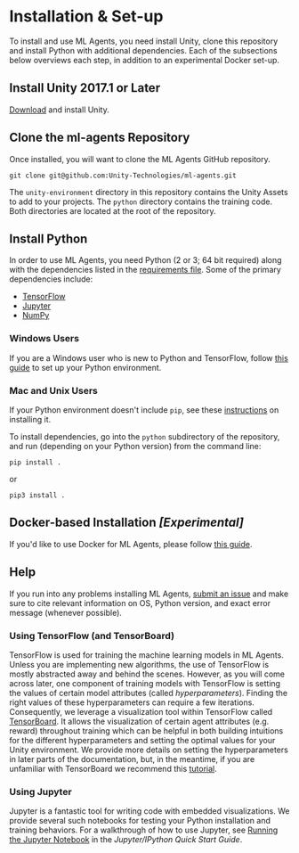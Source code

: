 # Installation & Set-up

To install and use ML Agents, you need install Unity, clone this repository
and install Python with additional dependencies. Each of the subsections
below overviews each step, in addition to an experimental Docker set-up.

## Install **Unity 2017.1** or Later

[Download](https://store.unity.com/download) and install Unity.

## Clone the ml-agents Repository

Once installed, you will want to clone the ML Agents GitHub repository. 

    git clone git@github.com:Unity-Technologies/ml-agents.git

The `unity-environment` directory in this repository contains the Unity Assets
to add to your projects. The `python` directory contains the training code.
Both directories are located at the root of the repository. 

## Install Python

In order to use ML Agents, you need Python (2 or 3; 64 bit required) along with
the dependencies listed in the [requirements file](../python/requirements.txt).
Some of the primary dependencies include:
- [TensorFlow](https://www.tensorflow.org/)
- [Jupyter](http://jupyter.org/)
- [NumPy](http://www.numpy.org/)

### Windows Users

If you are a Windows user who is new to Python and TensorFlow, follow 
[this guide](https://unity3d.college/2017/10/25/machine-learning-in-unity3d-setting-up-the-environment-tensorflow-for-agentml-on-windows-10/)
to set up your Python environment.

### Mac and Unix Users

If your Python environment doesn't include `pip`, see these 
[instructions](https://packaging.python.org/guides/installing-using-linux-tools/#installing-pip-setuptools-wheel-with-linux-package-managers)
on installing it.

To install dependencies, go into the `python` subdirectory of the repository,
and run (depending on your Python version) from the command line:

    pip install .

or 

    pip3 install .

## Docker-based Installation _[Experimental]_

If you'd like to use Docker for ML Agents, please follow [this guide](Docker.md). 

## Help

If you run into any problems installing ML Agents, 
[submit an issue](https://github.com/Unity-Technologies/ml-agents/issues) and
make sure to cite relevant information on OS, Python version, and
exact error message (whenever possible). 

### Using TensorFlow (and TensorBoard)

TensorFlow is used for training the machine learning models in ML Agents. 
Unless you are implementing new algorithms, the use of TensorFlow
is mostly abstracted away and behind the scenes. However, as you will come
across later, one component of training models with TensorFlow is setting the
values of certain model attributes (called _hyperparameters_). Finding the
right values of these hyperparameters can require a few iterations.
Consequently, we leverage a visualization tool within TensorFlow called
[TensorBoard](https://www.tensorflow.org/programmers_guide/summaries_and_tensorboard). 
It allows the visualization of certain agent attributes (e.g. reward)
throughout training which can be helpful in both building
intuitions for the different hyperparameters and setting the optimal values for 
your Unity environment. We provide more details on setting the hyperparameters
in later parts of the documentation, but, in the meantime, if you are 
unfamiliar with TensorBoard we recommend this 
[tutorial](https://github.com/dandelionmane/tf-dev-summit-tensorboard-tutorial).

### Using Jupyter

Jupyter is a fantastic tool for writing code with embedded visualizations. 
We provide several such notebooks for testing your Python
installation and training behaviors. For a walkthrough of how to use 
Jupyter, see
[Running the Jupyter Notebook](http://jupyter-notebook-beginner-guide.readthedocs.io/en/latest/execute.html)
in the _Jupyter/IPython Quick Start Guide_.
